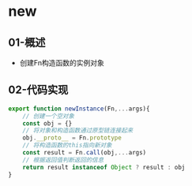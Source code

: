 # new

## 01-概述

- 创建Fn构造函数的实例对象

## 02-代码实现

```js
export function newInstance(Fn,...args){
    // 创建一个空对象
    const obj = {}
    // 将对象和构造函数通过原型链连接起来
    obj.__proto__ = Fn.prototype
    // 将构造函数的this指向新对象
    const result = Fn.call(obj,...args)
    // 根据返回值判断返回的信息
    return result instanceof Object ? result : obj
}
```

